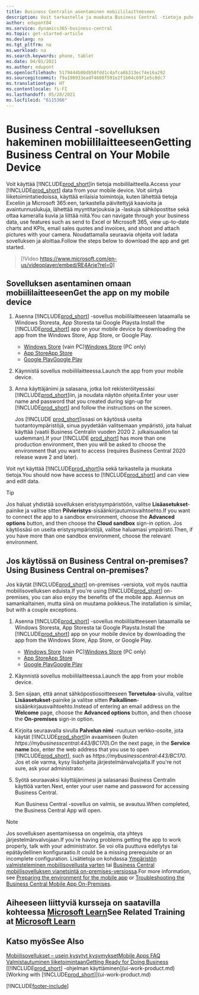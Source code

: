 ```yaml
---
title: Business Centralin asentaminen mobiililaitteeseen
description: Voit tarkastella ja muokata Business Central -tietoja puhelimessa tai tabletissa.
author: edupont04
ms.service: dynamics365-business-central
ms.topic: get-started-article
ms.devlang: na
ms.tgt_pltfrm: na
ms.workload: na
ms.search.keywords: phone, tablet
ms.date: 04/01/2021
ms.author: edupont
ms.openlocfilehash: 5179444b80db50fdd1c4afca6b313ec74e16a292
ms.sourcegitcommit: f9a190933eadf4608f591e2f1b04c69f1e5c0dc7
ms.translationtype: HT
ms.contentlocale: fi-FI
ms.lasthandoff: 05/28/2021
ms.locfileid: "6115366"
---
```

# <a name="getting-business-central-on-your-mobile-device"></a><span data-ttu-id="4fbfa-103">Business Central -sovelluksen hakeminen mobiililaitteeseen</span><span class="sxs-lookup"><span data-stu-id="4fbfa-103">Getting Business Central on Your Mobile Device</span></span>

<span data-ttu-id="4fbfa-104">Voit käyttää [!INCLUDE[prod_short](includes/prod_short.md)]in tietoja mobiililaitteella.</span><span class="sxs-lookup"><span data-stu-id="4fbfa-104">Access your [!INCLUDE[prod_short](includes/prod_short.md)] data from your mobile device.</span></span> <span data-ttu-id="4fbfa-105">Voit siirtyä liiketoimintatiedoissa, käyttää erilaisia toimintoja, kuten lähettää tietoja Exceliin ja Microsoft 365:een, tarkastella päivitettyjä kaavioita ja avaintunnuslukuja, lähettää myyntitarjouksia ja -laskuja sähköpostitse sekä ottaa kameralla kuvia ja liittää niitä.</span><span class="sxs-lookup"><span data-stu-id="4fbfa-105">You can navigate through your business data, use features such as send to Excel or Microsoft 365, view up-to-date charts and KPIs, email sales quotes and invoices, and shoot and attach pictures with your camera.</span></span> <span data-ttu-id="4fbfa-106">Noudattamalla seuraavia ohjeita voit ladata sovelluksen ja aloittaa.</span><span class="sxs-lookup"><span data-stu-id="4fbfa-106">Follow the steps below to download the app and get started.</span></span>

> [!Video https://www.microsoft.com/en-us/videoplayer/embed/RE4Arje?rel=0]

## <a name="get-the-app-on-my-mobile-device"></a><span data-ttu-id="4fbfa-107">Sovelluksen asentaminen omaan mobiililaitteeseen</span><span class="sxs-lookup"><span data-stu-id="4fbfa-107">Get the app on my mobile device</span></span>

1. <span data-ttu-id="4fbfa-108">Asenna [!INCLUDE[prod_short](includes/prod_short.md)] -sovellus mobiililaitteeseen lataamalla se Windows Storesta, App Storesta tai Google Playsta.</span><span class="sxs-lookup"><span data-stu-id="4fbfa-108">Install the [!INCLUDE[prod_short](includes/prod_short.md)] app on your mobile device by downloading the app from the Windows Store, App Store, or Google Play.</span></span>  

   - <span data-ttu-id="4fbfa-109">[Windows Store](https://go.microsoft.com/fwlink/?LinkId=734848) (vain PC)</span><span class="sxs-lookup"><span data-stu-id="4fbfa-109">[Windows Store](https://go.microsoft.com/fwlink/?LinkId=734848) (PC only)</span></span>
   - [<span data-ttu-id="4fbfa-110">App Store</span><span class="sxs-lookup"><span data-stu-id="4fbfa-110">App Store</span></span>](https://go.microsoft.com/fwlink/?LinkId=734847)
   - [<span data-ttu-id="4fbfa-111">Google Play</span><span class="sxs-lookup"><span data-stu-id="4fbfa-111">Google Play</span></span>](https://go.microsoft.com/fwlink/?LinkId=734849)
2. <span data-ttu-id="4fbfa-112">Käynnistä sovellus mobiililaitteessa.</span><span class="sxs-lookup"><span data-stu-id="4fbfa-112">Launch the app from your mobile device.</span></span>
3. <span data-ttu-id="4fbfa-113">Anna käyttäjänimi ja salasana, jotka loit rekisteröityessäsi [!INCLUDE[prod_short](includes/prod_short.md)]iin, ja noudata näytön ohjeita.</span><span class="sxs-lookup"><span data-stu-id="4fbfa-113">Enter your user name and password that you created during sign-up for [!INCLUDE[prod_short](includes/prod_short.md)] and follow the instructions on the screen.</span></span>

    <span data-ttu-id="4fbfa-114">Jos [!INCLUDE [prod_short](includes/prod_short.md)]issasi on käytössä useita tuotantoympäristöjä, sinua pyydetään valitsemaan ympäristö, jota haluat käyttää (vaatii Business Centralin vuoden 2020 2. julkaisuaallon tai uudemman).</span><span class="sxs-lookup"><span data-stu-id="4fbfa-114">If your [!INCLUDE [prod_short](includes/prod_short.md)] has more than one production environment, then you will be asked to choose the environment that you want to access (requires Business Central 2020 release wave 2 and later).</span></span>

<span data-ttu-id="4fbfa-115">Voit nyt käyttää [!INCLUDE[prod_short](includes/prod_short.md)]ia sekä tarkastella ja muokata tietoja.</span><span class="sxs-lookup"><span data-stu-id="4fbfa-115">You should now have access to [!INCLUDE[prod_short](includes/prod_short.md)] and can view and edit data.</span></span>  

> [!TIP]
> <span data-ttu-id="4fbfa-116">Jos haluat yhdistää sovelluksen eristysympäristöön, valitse **Lisäasetukset**-painike ja valitse sitten **Pilvieristys**-sisäänkirjautumisvaihtoehto.</span><span class="sxs-lookup"><span data-stu-id="4fbfa-116">If you want to connect the app to a sandbox environment, choose the **Advanced options** button, and then choose the **Cloud sandbox** sign-in option.</span></span> <span data-ttu-id="4fbfa-117">Jos käytössäsi on useita eristysympäristöjä, valitse haluamasi ympäristö.</span><span class="sxs-lookup"><span data-stu-id="4fbfa-117">Then, if you have more than one sandbox environment, choose the relevant environment.</span></span>

## <a name="using-business-central-on-premises"></a><span data-ttu-id="4fbfa-118">Jos käytössä on Business Central on-premises?</span><span class="sxs-lookup"><span data-stu-id="4fbfa-118">Using Business Central on-premises?</span></span>

<span data-ttu-id="4fbfa-119">Jos käytät [!INCLUDE[prod_short](includes/prod_short.md)] on-premises -versiota, voit myös nauttia mobiilisovelluksen eduista.</span><span class="sxs-lookup"><span data-stu-id="4fbfa-119">If you're using [!INCLUDE[prod_short](includes/prod_short.md)] on-premises, you can also enjoy the benefits of the mobile app.</span></span> <span data-ttu-id="4fbfa-120">Asennus on samankaltainen, mutta siinä on muutama poikkeus.</span><span class="sxs-lookup"><span data-stu-id="4fbfa-120">The installation is similar, but with a couple exceptions.</span></span>

1. <span data-ttu-id="4fbfa-121">Asenna [!INCLUDE[prod_short](includes/prod_short.md)] -sovellus mobiililaitteeseen lataamalla se Windows Storesta, App Storesta tai Google Playsta.</span><span class="sxs-lookup"><span data-stu-id="4fbfa-121">Install the [!INCLUDE[prod_short](includes/prod_short.md)] app on your mobile device by downloading the app from the Windows Store, App Store, or Google Play.</span></span>  

   - <span data-ttu-id="4fbfa-122">[Windows Store](https://go.microsoft.com/fwlink/?LinkId=734848) (vain PC)</span><span class="sxs-lookup"><span data-stu-id="4fbfa-122">[Windows Store](https://go.microsoft.com/fwlink/?LinkId=734848) (PC only)</span></span>
   - [<span data-ttu-id="4fbfa-123">App Store</span><span class="sxs-lookup"><span data-stu-id="4fbfa-123">App Store</span></span>](https://go.microsoft.com/fwlink/?LinkId=734847)
   - [<span data-ttu-id="4fbfa-124">Google Play</span><span class="sxs-lookup"><span data-stu-id="4fbfa-124">Google Play</span></span>](https://go.microsoft.com/fwlink/?LinkId=734849)
2. <span data-ttu-id="4fbfa-125">Käynnistä sovellus mobiililaitteessa.</span><span class="sxs-lookup"><span data-stu-id="4fbfa-125">Launch the app from your mobile device.</span></span>
3. <span data-ttu-id="4fbfa-126">Sen sijaan, että annat sähköpostiosoitteeseen **Tervetuloa**-sivulla, valitse **Lisäasetukset**-painike ja valitse sitten **Paikallinen**-sisäänkirjausvaihtoehto.</span><span class="sxs-lookup"><span data-stu-id="4fbfa-126">Instead of entering an email address on the **Welcome** page, choose the **Advanced options** button, and then choose the **On-premises** sign-in option.</span></span>
4. <span data-ttu-id="4fbfa-127">Kirjoita seuraavalla sivulla **Palvelun nimi** -ruutuun verkko-osoite, jota käytät [!INCLUDE[prod_short](includes/prod_short.md)]in avaamiseen (kuten *https://mybusinesscentral:443/BC170*).</span><span class="sxs-lookup"><span data-stu-id="4fbfa-127">On the next page, in the **Service name** box, enter the web address that you use to open [!INCLUDE[prod_short](includes/prod_short.md)], such as *https://mybusinesscentral:443/BC170*.</span></span> <span data-ttu-id="4fbfa-128">Jos et ole varma, kysy lisäohjeita järjestelmänvalvojalta.</span><span class="sxs-lookup"><span data-stu-id="4fbfa-128">If you're not sure, ask your administrator.</span></span>
5. <span data-ttu-id="4fbfa-129">Syötä seuraavaksi käyttäjänimesi ja salasanasi Business Centralin käyttöä varten.</span><span class="sxs-lookup"><span data-stu-id="4fbfa-129">Next, enter your user name and password for accessing Business Central.</span></span>

   <span data-ttu-id="4fbfa-130">Kun Business Central -sovellus on valmis, se avautuu.</span><span class="sxs-lookup"><span data-stu-id="4fbfa-130">When completed, the Business Central App will open.</span></span>

> [!NOTE]
> <span data-ttu-id="4fbfa-131">Jos sovelluksen asentamisessa on ongelmia, ota yhteys järjestelmänvalvojaan.</span><span class="sxs-lookup"><span data-stu-id="4fbfa-131">If you're having problems getting the app to work properly, talk with your administrator.</span></span> <span data-ttu-id="4fbfa-132">Se voi olla puuttuva edellytys tai epätäydellinen konfiguraatio.</span><span class="sxs-lookup"><span data-stu-id="4fbfa-132">It could be a missing prerequisite or an incomplete configuration.</span></span> <span data-ttu-id="4fbfa-133">Lisätietoja on kohdassa [Ympäristön valmisteleminen mobiilisovellusta varten](/dynamics365/business-central/dev-itpro/deployment/install-business-central-app#prereqs) tai [Business Central mobiilisovelluksen vianetsintä on-premises-versiossa](/dynamics365/business-central/dev-itpro/developer/devenv-troubleshooting-the-mobile-app).</span><span class="sxs-lookup"><span data-stu-id="4fbfa-133">For more information, see  [Preparing the environment for the mobile app](/dynamics365/business-central/dev-itpro/deployment/install-business-central-app#prereqs) or [Troubleshooting the Business Central Mobile App On-Premises](/dynamics365/business-central/dev-itpro/developer/devenv-troubleshooting-the-mobile-app).</span></span>

## <a name="see-related-training-at-microsoft-learn"></a><span data-ttu-id="4fbfa-134">Aiheeseen liittyviä kursseja on saatavilla kohteessa [Microsoft Learn](/learn/modules/alternative-interfaces-dynamics-365-business-central/index)</span><span class="sxs-lookup"><span data-stu-id="4fbfa-134">See Related Training at [Microsoft Learn](/learn/modules/alternative-interfaces-dynamics-365-business-central/index)</span></span>

## <a name="see-also"></a><span data-ttu-id="4fbfa-135">Katso myös</span><span class="sxs-lookup"><span data-stu-id="4fbfa-135">See Also</span></span>

[<span data-ttu-id="4fbfa-136">Mobiilisovellukset – usein kysytyt kysymykset</span><span class="sxs-lookup"><span data-stu-id="4fbfa-136">Mobile Apps FAQ</span></span>](ui-mobile-faq.yml)  
[<span data-ttu-id="4fbfa-137">Valmistautuminen liiketoimintaan</span><span class="sxs-lookup"><span data-stu-id="4fbfa-137">Getting Ready for Doing Business</span></span>](ui-get-ready-business.md)  
<span data-ttu-id="4fbfa-138">[[!INCLUDE[prod_short](includes/prod_short.md)] -ohjelman käyttäminen](ui-work-product.md)</span><span class="sxs-lookup"><span data-stu-id="4fbfa-138">[Working with [!INCLUDE[prod_short](includes/prod_short.md)]](ui-work-product.md)</span></span>  


[!INCLUDE[footer-include](includes/footer-banner.md)]